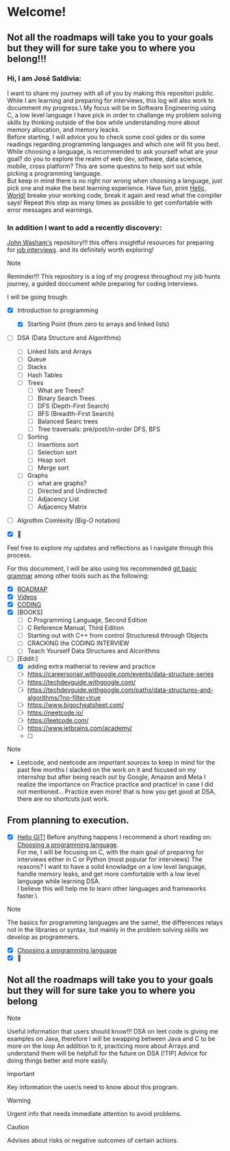 # Welcome! 

## Not all the roadmaps will take you to your goals but they will for sure take you to where you belong!!!

### Hi, I am José Saldivia:
I want to share my journey with all of you by making this repositori public. While I am learning and preparing for interviews, this log will also work to documment my progress.\ 
My focus will be in Software Engineering using C, a low level language I have pick in order to challange my problem solving skills by thinking outside of the box while understanding more about memory allocation, and memory leacks.\
Before starting, I will advice you to check some cool gides or do some readings regarding programming languages and which one will fit you best.\
While choosing a language, is recommended to ask yourself what are your goal? do you to explore the realm of web dev, software, data science, mobile, cross platform? This are some questins to help sort out while picking a programming language.\
But keep in mind there is no right nor wrong when choosing a language, just pick one and make the best learning experience. Have fun, print [Hello, World!]() breake your working code, break it again and read what the compiler says! 
Repeat this step as many times as possible to get comfortable with error messages and warnings.

### In addition I want to add a recently discovery:  
[John Washam's](https://github.com/jwasham) repository!!! this offers insightful resources for preparing for [job interviews](https://github.com/jwasham/coding-interview-university). and its definitely worth exploring!

> [!NOTE] 
> Reminder!!! This repository is a log of my progress throughout my job hunts journey, a guided doccument while preparing for coding interviews.

I will be going trough: 
- [x] Introduction to programming
    - [x] Starting Point (from zero to arrays and linked lists)
- [ ] DSA (Data Structure and Algorithms)
    - [ ] Linked lists and Arrays
    - [ ] Queue
    - [ ] Stacks
    - [ ] Hash Tables
    - [ ] Trees
        - [ ] What are Trees?
        - [ ] Binary Search Trees
        - [ ] DFS (Depth-First Search)
        - [ ] BFS (Breadth-First Search)
        - [ ] Balanced Searc trees
        - [ ] Tree traversals: pre/post/in-order DFS, BFS
    - [ ] Sorting
        - [ ] Insertions sort
        - [ ] Selection sort
        - [ ] Heap sort
        - [ ] Merge sort
    - [ ] Graphs
        - [ ] what are graphs?
        - [ ] Directed and Undirected
        - [ ] Adjacency List
        - [ ] Adjacency Matrix
- [ ] Algrothm Comlexity (Big-O notation)

- [x] :tada:

 Feel free to explore my updates and reflections as I navigate through this process.


For this documment, I will be also using his recommended [git basic grammar](https://docs.github.com/en/get-started/writing-on-github/getting-started-with-writing-and-formatting-on-github/basic-writing-and-formatting-syntax) among other tools such as the following: 
- [x] [ROADMAP](https://roadmap.sh/computer-science)  
- [x] [Videos](https://www.youtube.com/@BroCodez)
- [x] [CODING](https://programiz.pro/)
- [x] [BOOKS] 
    - [ ] C Programming Language, Second Edition
    - [ ] C Reference Manual, Third Edition  
    - [ ] Starting out with C++ from control Structuresd thtrough Objects  
    - [ ] CRACKING the CODING INTERVIEW
    - [ ] Teach Yourself Data Structures and Alcorithms
- [ ] [Eddit:]
    - [x] adding extra matherial to review and practice
    - [ ] https://careersonair.withgoogle.com/events/data-structure-series
    - [ ] https://techdevguide.withgoogle.com/
    - [ ] https://techdevguide.withgoogle.com/paths/data-structures-and-algorithms/?no-filter=true
    - [ ] https://www.bigocheatsheet.com/
    - [ ] https://neetcode.io/
    - [ ] https://leetcode.com/
    - [ ] https://www.jetbrains.com/academy/
    - [ ]

> [!NOTE]
- Leetcode, and neetcode are important sources to keep in mind
for the past few months I slacked on the work on it and focused on my internship
but after being reach out by Google, Amazon and Meta I realize the importance on 
Practice practice and practice! 
in case I did not mentioned... Practice even more! 
that is how you get good at DSA, there are no shortcuts just work. 


## From planning to execution.


- [x] [Hello GIT!](#Welcome!)
Before anything happens I recommend a short reading on: [Choosing a programming language](https://www.geeksforgeeks.org/how-to-choose-a-programming-language-for-a-project/).\
For me, I will be focusing on C, with the main goal of preparing for interviews either in C or Python (most popular for interviews)
The reasons? I want to have a solid knowladge on a low level language, handle memory leaks, and get more comfortable with a low level language while learning DSA.\
I believe this will help me to learn other languages and frameworks faster.\

> [!NOTE] 
> The basics for programming languages are the same!, the differences relays not in the libraries or syntax, but mainly in the
> problem solving skills we develop as programmers.

- [x] [Choosing a programming language](#Choosing-a-programming-language)
- [x] :tada:

## Not all the roadmaps will take you to your goals but they will for sure take you to where you belong 

> [!NOTE]
> Useful information that users should know!!!
> DSA on leet code is giving me examples on Java, therefore I will be swapping between Java and C to be more on the loop
> An addition to it, practicing more about Arrays and understand them will be helpfull for the future on DSA
> [!TIP]
> Advice for doing things better and more easily.


> [!IMPORTANT]
> Key information the user/s need to know about this program.

> [!WARNING]
> Urgent info that needs immediate attention to avoid problems.

> [!CAUTION]
> Advises about risks or negative outcomes of certain actions.
